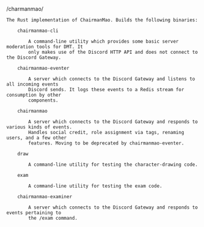 /charmanmao/

    The Rust implementation of ChairmanMao. Builds the following binaries:

        chairmanmao-cli

            A command-line utility which provides some basic server moderation tools for DMT. It
            only makes use of the Discord HTTP API and does not connect to the Discord Gateway.

        chairmanmao-eventer

            A server which connects to the Discord Gateway and listens to all incoming events
            Discord sends. It logs these events to a Redis stream for consumption by other
            components.

        chairmanmao

            A server which connects to the Discord Gateway and responds to various kinds of events.
            Handles social credit, role assignment via tags, renaming users, and a few other
            features. Moving to be deprecated by chairmanmao-eventer.

        draw

            A command-line utility for testing the character-drawing code.

        exam

            A command-line utility for testing the exam code.

        chairmanmao-examiner

            A server which connects to the Discord Gateway and responds to events pertaining to
            the /exam command.
